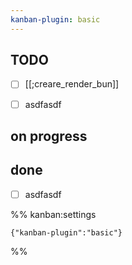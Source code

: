 ```yaml
---
kanban-plugin: basic
---
```


## TODO

- [ ] [[;creare_render_bun]]
- [ ] asdfasdf


## on progress



## done

- [ ] asdfasdf




%% kanban:settings
```
{"kanban-plugin":"basic"}
```
%%